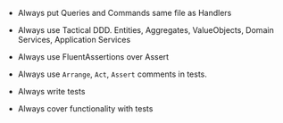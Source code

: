 - Always put Queries and Commands same file as Handlers

- Always use Tactical DDD. Entities, Aggregates, ValueObjects, Domain Services, Application Services

- Always use FluentAssertions over Assert

- Always use `Arrange`, `Act`, `Assert` comments in tests.
- Always write tests
- Always cover functionality with tests
